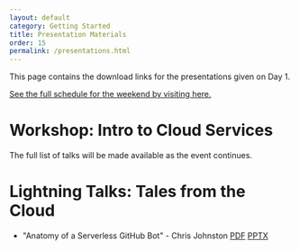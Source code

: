 ```yaml
---
layout: default
category: Getting Started
title: Presentation Materials
order: 15
permalink: /presentations.html
---
```


This page contains the download links for the presentations given
on Day 1.

[See the full schedule for the weekend by visiting here.][full-schedule]

[full-schedule]: /

# Workshop: Intro to Cloud Services

The full list of talks will be made available as the event continues.

# Lightning Talks: Tales from the Cloud

- "Anatomy of a Serverless GitHub Bot" - Chris Johnston [PDF][gh-pdf] [PPTX][gh-pptx]

[gh-pdf]: /assets/slides/uwb_hacks_20_serverless_github_app_azure_chris_johnston.pdf
[gh-pptx]: /assets/slides/uwb_hacks_20_serverless_github_app_azure_chris_johnston.pptx